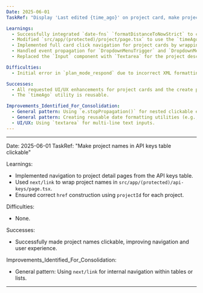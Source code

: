 ```yaml
---
Date: 2025-06-01
TaskRef: "Display 'Last edited {time_ago}' on project card, make project card clickable, change project description to textarea"

Learnings:
  - Successfully integrated `date-fns` `formatDistanceToNowStrict` to create a `timeAgo` utility function in `src/lib/utils.ts`.
  - Modified `src/app/(protected)/project/page.tsx` to use the `timeAgo` function for displaying the last edited time on project cards.
  - Implemented full card click navigation for project cards by wrapping the `Card` component with `Next/Link`.
  - Handled event propagation for `DropdownMenuTrigger` and `DropdownMenuItem` within the clickable project card to prevent navigation when interacting with action menus.
  - Replaced the `Input` component with `Textarea` for the project description field in the "Create new Project" dialog in `src/app/(protected)/project/page.tsx`.

Difficulties:
  - Initial error in `plan_mode_respond` due to incorrect XML formatting (missing `<response>` tag). Resolved by correcting the format.

Successes:
  - All requested UI/UX enhancements for project cards and the create project dialog were successfully implemented.
  - The `timeAgo` utility is reusable.

Improvements_Identified_For_Consolidation:
  - General pattern: Using `e.stopPropagation()` for nested clickable elements to prevent parent click events.
  - General pattern: Creating reusable date formatting utilities (e.g., `timeAgo`).
  - UI/UX: Using `textarea` for multi-line text inputs.
---
```


---

Date: 2025-06-01
TaskRef: "Make project names in API keys table clickable"

Learnings:

- Implemented navigation to project detail pages from the API keys table.
- Used `next/link` to wrap project names in `src/app/(protected)/api-keys/page.tsx`.
- Ensured correct `href` construction using `projectId` for each project.

Difficulties:

- None.

Successes:

- Successfully made project names clickable, improving navigation and user experience.

Improvements_Identified_For_Consolidation:

- General pattern: Using `next/link` for internal navigation within tables or lists.

---
